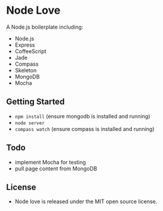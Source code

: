 # Node Love

A Node.js boilerplate including:
- Node.js
- Express
- CoffeeScript
- Jade
- Compass
- Skeleton
- MongoDB
- Mocha


## Getting Started

- `npm install` (ensure mongodb is installed and running)
- `node server`
- `compass watch` (ensure compass is installed and running)

## Todo

- implement Mocha for testing
- pull page content from MongoDB

## License

- Node love is released under the MIT open source license.